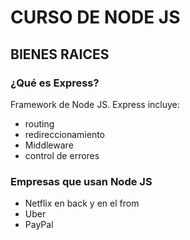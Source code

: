# CURSO DE NODE JS

## BIENES RAICES

### ¿Qué es Express?

Framework de Node JS. 
Express incluye:
- routing 
- redireccionamiento
- Middleware
- control de errores

### Empresas que usan Node JS
- Netflix en back y en el from
- Uber
- PayPal 